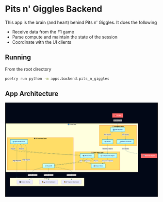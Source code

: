 # Pits n' Giggles Backend

This app is the brain (and heart) behind Pits n' Giggles. It does the following
- Receive data from the F1 game
- Parse compute and maintain the state of the session
- Coordinate with the UI clients

## Running

From the root directory
```bash
poetry run python -m apps.backend.pits_n_giggles
```


## App Architecture

![alt text](../../docs/arch-diagram.png)